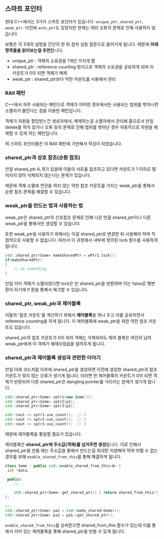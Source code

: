 ## 스마트 포인터

현대 C++에서는 3가지 스마트 포인터가 있습니다. `unique_ptr`, `shared_ptr`, `weak_ptr`. 이전에 `auto_ptr`도 있었지만 현재는 여러 오류의 문제로 인해 사용하지 않습니다.



보통은 각 3개의 설명을 간단히 한 뒤 점차 심층 질문으로 들어가게 됩니다. 때문에 **아래 항목들을 읽어보는걸 추천**합니다.

- unique_ptr : 객체의 소유권을 1개만 가지게 함
- shared_ptr : reference counting 방식으로 객체의 소유권을 공유하게 되며 이 카운트가 0이 되면 객체가 해제
- weak_ptr : shared_ptr보다 약한 카운트를 사용해서 관리



### RAII 패턴

C++에서 자주 사용되는 패턴으로 객체가 어떠한 경우에서든 사용되는 범위를 벗어나면 소멸자가 불린다는 점을 이용한 패턴입니다.

객체가 자원을 할당받는건 생성자에서, 해제하는걸 소멸자에서 관리해 줌으로서 만일 delete를 하지 않거나 오류 등의 문제로 인해 범위를 벗어난 경우 자동적으로 자원을 해제할 수 있게 하는 패턴입니다.

위 스마트 포인터들은 이 RAII 패턴에 기반해서 작성이 되었습니다.



### shared_ptr과 상호 참조(순환 참조)

만일 shared_ptr A, B가 있을때 이들이 서로를 참조하고 있다면 카운트가 1 이하로 떨어지지 않아 삭제되지 않는다는 문제가 있습니다.

때문에 객체 소멸에 연관을 하지 않는 약한 참조 카운트를 가지는 weak_ptr을 통해서 순환 참조 문제를 해결할 수 있습니다.



### weak_ptr을 만드는 법과 사용하는 법

weak_ptr은 shared_ptr의 산호참조 문제로 인해 나온 만큼 shared_ptr이나 다른 weak_ptr을 통해서만 생성할 수 있습니다.

또한 weak_ptr을 사용하기 위해서는 이걸 shared_ptr로 변경한 뒤 사용해야 하며 직접적으로 사용할 수 없습니다. 따라서 이 과정에서 내부에 정의된 lock 함수를 사용하게 됩니다.

```c++
std::shared_ptr<Some> makeSharedPtr = wPtr1.lock();
if(makeSharedPtr)
{
	// do something
}
```

만일 이미 객체가 소멸되었다면 lock은 빈 shared_ptr을 반환하며 이는 false로 형변환이 되기에 if 문을 통해서 체크할 수 있습니다.



### shared_ptr, weak_ptr과 제어블록

이들의 '참조 카운트'를 계산하기 위해서 **제어블록**을 하나 두고 이를 공유하면서 reference counting을 하게 됩니다. 이 제어블록에 weak_ptr을 위한 약한 참조 카운트도 있습니다.

shared_ptr의 참조 카운트가 0이 되어 객체는 삭제되어도 제어 블록은 여전히 남아 weak_ptr에게 이 객체가 해제되었음을 알려주게 됩니다.



### shared_ptr과 제어블록 생성과 관련한 이야기

만일 아래 코드처럼 이후에 shared_ptr을 생성하면 이전에 생성한 shared_ptr과 참조 카운트가 맞지 않는 오류가 생기게 됩니다. 이러면 한 제어블록의 카운트가 0이 되면 객체가 반환되어 다른 shared_ptr은 dangling pointer를 가리키는 문제가 생기게 됩니다.

```c++
std::shared_ptr<Some> sptr1(new Some());
std::shared_ptr<Some> sptr2(p1);
std::shared_ptr<Some> sptr3(p2);

std::cout << sptr1.use_count();  // 2
std::cout << sptr2.use_count();  // 3
std::cout << sptr3.use_count();  // 3
```

때문에 제어블록을 통일할 필요가 있습니다.



제어블록은 **shared_ptr에 주소값(객체)를 넘겨주면 생성**됩니다. 이로 인해서 shared_ptr을 만들 때는 주소값을 통해서 만드는걸 최대한 지양해야 하며 어쩔 수 없는 경우를 위해 `enable_shared_from_this`를 통해 해결하게 됩니다.

```c++
class Some : public std::enable_shared_from_this<A> {
 int *data;

 public:
 	//...

 	std::shared_ptr<Some> get_shared_ptr() { return shared_from_this(); }
};

//...
std::shared_ptr<Some> pa1 = std::make_shared<Some>();
std::shared_ptr<Some> pa2 = pa1->get_shared_ptr();
```

`enable_shared_from_this`를 상속받으면 shared_from_this 함수가 있는데 이를 통해서 이미 있는 제어블록을 통해 shared_ptr을 만들 수 있게 됩니다.
